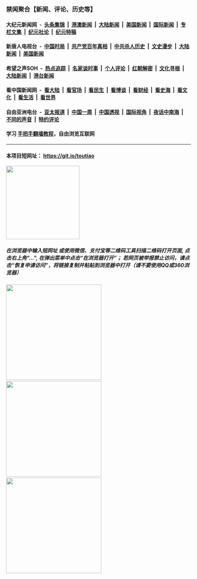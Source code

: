 ### 禁闻聚合【新闻、评论、历史等】

#### 大纪元新闻网 &nbsp;-&nbsp; [头条集锦](indexes/E头条集锦.md?t=02121522) &nbsp;|&nbsp; [港澳新闻](indexes/E港澳新闻.md?t=02121522)  &nbsp;|&nbsp; [大陆新闻](indexes/E大陆新闻.md?t=02121522) &nbsp;|&nbsp; [美国新闻](indexes/E美国新闻.md?t=02121522) &nbsp;|&nbsp; [国际新闻](indexes/E国际新闻.md?t=02121522) &nbsp;|&nbsp; [专栏文集](indexes/E专栏文集.md?t=02121522) &nbsp;|&nbsp; [纪元社论](indexes/E纪元社论.md?t=02121522) &nbsp;|&nbsp; [纪元特稿](indexes/E纪元特稿.md?t=02121522) 

#### 新唐人电视台 &nbsp;-&nbsp; [中国时局](indexes/N中国时局.md?t=02121522) &nbsp;|&nbsp; [共产党百年真相](indexes/N共产党百年真相.md?t=02121522) &nbsp;|&nbsp; [中共杀人历史](indexes/N中共杀人历史.md?t=02121522) &nbsp;|&nbsp; [文史漫步](indexes/N文史漫步.md?t=02121522) &nbsp;|&nbsp; [大陆新闻](indexes/N大陆新闻.md?t=02121522) &nbsp;|&nbsp; [美国新闻](indexes/N美国新闻.md?t=02121522)

#### 希望之声SOH &nbsp;-&nbsp; [热点追踪](indexes/H热点追踪.md?t=02121522) &nbsp;|&nbsp; [名家谈时事](indexes/H名家谈时事.md?t=02121522) &nbsp;|&nbsp; [个人评论](indexes/H个人评论.md?t=02121522)  &nbsp;|&nbsp; [红朝解密](indexes/H红朝解密.md?t=02121522) &nbsp;|&nbsp; [文化寻根](indexes/H文化寻根.md?t=02121522) &nbsp;|&nbsp; [大陆新闻](indexes/H大陆新闻.md?t=02121522) &nbsp;|&nbsp; [港台新闻](indexes/H港台新闻.md?t=02121522)

#### 看中国新闻网 &nbsp;-&nbsp; [看大陆](indexes/S看大陆.md?t=02121522) &nbsp;|&nbsp; [看官场](indexes/S看官场.md?t=02121522) &nbsp;|&nbsp; [看民生](indexes/S看民生.md?t=02121522)  &nbsp;|&nbsp; [看博谈](indexes/S看博谈.md?t=02121522) &nbsp;|&nbsp; [看财经](indexes/S看财经.md?t=02121522) &nbsp;|&nbsp; [看史海](indexes/S看史海.md?t=02121522) &nbsp;|&nbsp; [看文化](indexes/S看文化.md?t=02121522) &nbsp;|&nbsp; [看生活](indexes/S看生活.md?t=02121522) &nbsp;|&nbsp; [看世界](indexes/S看世界.md?t=02121522)

#### 自由亚洲电台 &nbsp;-&nbsp; [亚太报道](indexes/R亚太报道.md?t=02121522) &nbsp;|&nbsp; [中国一周](indexes/R中国一周.md?t=02121522) &nbsp;|&nbsp; [中国透视](indexes/R中国透视.md?t=02121522)  &nbsp;|&nbsp; [国际视角](indexes/R国际视角.md?t=02121522) &nbsp;|&nbsp; [夜话中南海](indexes/R夜话中南海.md?t=02121522) &nbsp;|&nbsp; [不同的声音](indexes/R不同的声音.md?t=02121522) &nbsp;|&nbsp; [特约评论](indexes/R特约评论.md?t=02121522)

#### 学习 [手把手翻墙教程](https://github.com/gfw-breaker/guides/wiki)，自由浏览互联网

----

#### 本项目短网址： https://git.io/toutiao
<img src="https://raw.githubusercontent.com/gfw-breaker/banned-news/master/scripts/img/qr.png" width="200px"/>  

##### 在浏览器中输入短网址 或使用微信、支付宝等二维码工具扫描二维码打开页面, 点击右上角"...", 在弹出菜单中点击“在浏览器打开”； 若网页被举报禁止访问，请点击“恢复申请访问”，将链接复制并粘贴到浏览器中打开（请不要使用QQ或360浏览器）

<img src="https://raw.githubusercontent.com/gfw-breaker/banned-news/master/scripts/img/1.png" width="260px"/> &nbsp; <img src="https://raw.githubusercontent.com/gfw-breaker/banned-news/master/scripts/img/2.png" width="260px"/> &nbsp; <img src="https://raw.githubusercontent.com/gfw-breaker/banned-news/master/scripts/img/3.png" width="260px"/>

